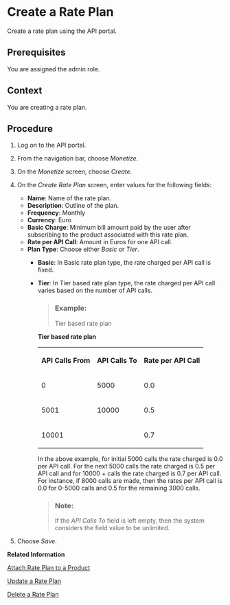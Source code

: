 <!-- loiocfe6a30600f148a39a7920dbc7fa1ab2 -->

# Create a Rate Plan

Create a rate plan using the API portal.



<a name="loiocfe6a30600f148a39a7920dbc7fa1ab2__prereq_iqk_hsp_bz"/>

## Prerequisites

You are assigned the admin role.



## Context

You are creating a rate plan.



## Procedure

1.  Log on to the API portal.

2.  From the navigation bar, choose *Monetize*.

3.  On the *Monetize* screen, choose *Create*.

4.  On the *Create Rate Plan* screen, enter values for the following fields:

    -   **Name**: Name of the rate plan.
    -   **Description**: Outline of the plan.
    -   **Frequency**: Monthly
    -   **Currency**: Euro
    -   **Basic Charge**: Minimum bill amount paid by the user after subscribing to the product associated with this rate plan.
    -   **Rate per API Call**: Amount in Euros for one API call.
    -   **Plan Type**: Choose either *Basic* or *Tier*.
        -   **Basic**: In Basic rate plan type, the rate charged per API call is fixed.
        -   **Tier**: In Tier based rate plan type, the rate charged per API call varies based on the number of API calls.

            > ### Example:  
            > Tier based rate plan

            **Tier based rate plan**


            <table>
            <tr>
            <th valign="top">

            API Calls From


            
            </th>
            <th valign="top">

            API Calls To


            
            </th>
            <th valign="top">

            Rate per API Call


            
            </th>
            </tr>
            <tr>
            <td valign="top">
            
            0


            
            </td>
            <td valign="top">
            
            5000


            
            </td>
            <td valign="top">
            
            0.0


            
            </td>
            </tr>
            <tr>
            <td valign="top">
            
            5001


            
            </td>
            <td valign="top">
            
            10000


            
            </td>
            <td valign="top">
            
            0.5


            
            </td>
            </tr>
            <tr>
            <td valign="top">
            
            10001


            
            </td>
            <td valign="top">
            

            
            </td>
            <td valign="top">
            
            0.7


            
            </td>
            </tr>
            </table>
            
            In the above example, for initial 5000 calls the rate charged is 0.0 per API call. For the next 5000 calls the rate charged is 0.5 per API call and for 10000 + calls the rate charged is 0.7 per API call. For instance, if 8000 calls are made, then the rates per API call is 0.0 for 0-5000 calls and 0.5 for the remaining 3000 calls.

            > ### Note:  
            > If the *API Calls To* field is left empty, then the system considers the field value to be unlimited.



5.  Choose *Save*.


**Related Information**  


[Attach Rate Plan to a Product](attach-rate-plan-to-a-product-cc5c942.md "Attach a rate plan to a product using the API portal.")

[Update a Rate Plan](update-a-rate-plan-b8c1e6b.md "Update a rate plan using the API portal.")

[Delete a Rate Plan](delete-a-rate-plan-d4181ad.md "Delete a rate plan using the API portal.")


